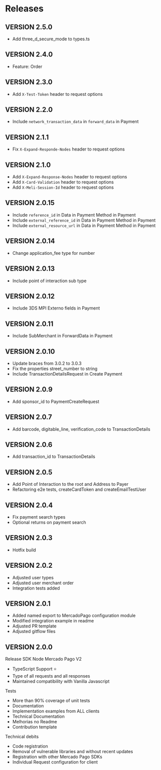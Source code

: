 # Releases

## VERSION 2.5.0

- Add three_d_secure_mode to types.ts

## VERSION 2.4.0

- Feature: Order

## VERSION 2.3.0

- Add `X-Test-Token` header to request options

## VERSION 2.2.0

- Include `network_transaction_data` in `forward_data` in Payment

## VERSION 2.1.1

- Fix `X-Expand-Responde-Nodes` header to request options

## VERSION 2.1.0

- Add `X-Expand-Response-Nodes` header to request options
- Add `X-Card-Validation` header to request options
- Add `X-Meli-Session-Id` header to request options

## VERSION 2.0.15

- Include `reference_id` in Data in Payment Method in Payment
- Include `external_reference_id` in Data in Payment Method in Payment
- Include `external_resource_url` in Data in Payment Method in Payment

## VERSION 2.0.14

- Change application_fee type for number

## VERSION 2.0.13

- Include point of interaction sub type

## VERSION 2.0.12

- Include 3DS MPI Externo fields in Payment

## VERSION 2.0.11

- Include SubMerchant in ForwardData in Payment

## VERSION 2.0.10

- Update braces from 3.0.2 to 3.0.3
- Fix the properties street_number to string
- Include TransactionDetailsRequest in Create Payment

## VERSION 2.0.9

- Add sponsor_id to PaymentCreateRequest

## VERSION 2.0.7

- Add barcode, digitable_line, verification_code to TransactionDetails

## VERSION 2.0.6

- Add transaction_id to TransactionDetails

## VERSION 2.0.5

- Add Point of Interaction to the root and Address to Payer
- Refactoring e2e tests, createCardToken and createEmailTestUser

## VERSION 2.0.4

- Fix payment search types
- Optional returns on payment search

## VERSION 2.0.3

- Hotfix build

## VERSION 2.0.2

- Adjusted user types
- Adjusted user merchant order
- Integration tests added

## VERSION 2.0.1

- Added named export to MercadoPago configuration module
- Modified integration example in readme
- Adjusted PR template
- Adjusted gitflow files

## VERSION 2.0.0

Release SDK Node Mercado Pago V2

- TypeScript Support ⭐️
- Type of all requests and all responses
- Maintained compatibility with Vanilla Javascript

Tests

- More than 90% coverage of unit tests
- Documentation
- Implementation examples from ALL clients
- Technical Documentation
- Melhorias no Readme
- Contribution template

Technical debits

- Code registration
- Removal of vulnerable libraries and without recent updates
- Registration with other Mercado Pago SDKs
- Individual Request configuration for client
